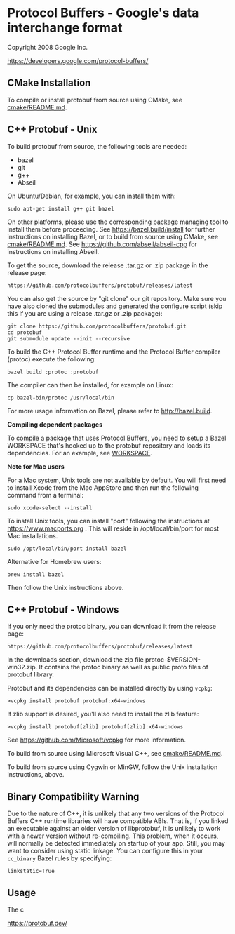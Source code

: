 Protocol Buffers - Google's data interchange format
===================================================

Copyright 2008 Google Inc.

https://developers.google.com/protocol-buffers/

CMake Installation
-----------------------

To compile or install protobuf from source using CMake, see
[cmake/README.md](../cmake/README.md).

C++ Protobuf - Unix
-----------------------

To build protobuf from source, the following tools are needed:

  * bazel
  * git
  * g++
  * Abseil

On Ubuntu/Debian, for example, you can install them with:

    sudo apt-get install g++ git bazel

On other platforms, please use the corresponding package managing tool to
install them before proceeding.  See https://bazel.build/install for further
instructions on installing Bazel, or to build from source using CMake, see
[cmake/README.md](../cmake/README.md). See https://github.com/abseil/abseil-cpp
for instructions on installing Abseil.

To get the source, download the release .tar.gz or .zip package in the
release page:

    https://github.com/protocolbuffers/protobuf/releases/latest

You can also get the source by "git clone" our git repository. Make sure you
have also cloned the submodules and generated the configure script (skip this
if you are using a release .tar.gz or .zip package):

    git clone https://github.com/protocolbuffers/protobuf.git
    cd protobuf
    git submodule update --init --recursive

To build the C++ Protocol Buffer runtime and the Protocol Buffer compiler
(protoc) execute the following:

    bazel build :protoc :protobuf

The compiler can then be installed, for example on Linux:

    cp bazel-bin/protoc /usr/local/bin

For more usage information on Bazel, please refer to http://bazel.build.

**Compiling dependent packages**

To compile a package that uses Protocol Buffers, you need to setup a Bazel
WORKSPACE that's hooked up to the protobuf repository and loads its
dependencies.  For an example, see [WORKSPACE](../examples/WORKSPACE).

**Note for Mac users**

For a Mac system, Unix tools are not available by default. You will first need
to install Xcode from the Mac AppStore and then run the following command from
a terminal:

    sudo xcode-select --install

To install Unix tools, you can install "port" following the instructions at
https://www.macports.org . This will reside in /opt/local/bin/port for most
Mac installations.

    sudo /opt/local/bin/port install bazel

Alternative for Homebrew users:

    brew install bazel

Then follow the Unix instructions above.


C++ Protobuf - Windows
--------------------------

If you only need the protoc binary, you can download it from the release
page:

    https://github.com/protocolbuffers/protobuf/releases/latest

In the downloads section, download the zip file protoc-$VERSION-win32.zip.
It contains the protoc binary as well as public proto files of protobuf
library.

Protobuf and its dependencies can be installed directly by using `vcpkg`:

    >vcpkg install protobuf protobuf:x64-windows

If zlib support is desired, you'll also need to install the zlib feature:

    >vcpkg install protobuf[zlib] protobuf[zlib]:x64-windows

See https://github.com/Microsoft/vcpkg for more information.

To build from source using Microsoft Visual C++, see [cmake/README.md](../cmake/README.md).

To build from source using Cygwin or MinGW, follow the Unix installation
instructions, above.

Binary Compatibility Warning
----------------------------

Due to the nature of C++, it is unlikely that any two versions of the
Protocol Buffers C++ runtime libraries will have compatible ABIs.
That is, if you linked an executable against an older version of
libprotobuf, it is unlikely to work with a newer version without
re-compiling.  This problem, when it occurs, will normally be detected
immediately on startup of your app.  Still, you may want to consider
using static linkage.  You can configure this in your `cc_binary` Bazel rules
by specifying:

    linkstatic=True

Usage
-----

The c

https://protobuf.dev/
